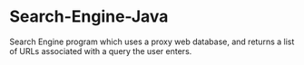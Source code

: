 # Search-Engine-Java
Search Engine program which uses a proxy web database, and returns a list of URLs associated with a query the user enters.
